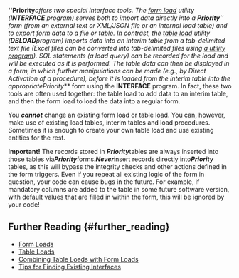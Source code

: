 **\'\'Priority***offers two special interface tools. The [form
load](Form_Loads "wikilink") utility (**INTERFACE** program) serves both
to import data directly into a ***Priority**\'\' form (from an external
text or XML/JSON file or an internal load table) and to export form data
to a file or table. In contrast, the [table
load](Table_Loads "wikilink") utility (**DBLOAD**program) imports data
into an interim table from a tab-delimited text file (Excel files can be
converted into tab-delimited files using [a utility
program](Table_Loads#Converting_an_Excel_File_to_a_Tab-delimited_Text_File_for_DBLOAD "wikilink")).
SQL statements (a load query) can be recorded for the load and will be
executed as it is performed. The table data can then be displayed in a
form, in which further manipulations can be made (e.g., by Direct
Activation of a procedure), before it is loaded from the interim table
into the appropriate***Priority*** form using the **INTERFACE** program.
In fact, these two tools are often used together: the table load to add
data to an interim table, and then the form load to load the data into a
regular form.

You ***cannot*** change an existing form load or table load. You can,
however, make use of existing load tables, interim tables and load
procedures. Sometimes it is enough to create your own table load and use
existing entities for the rest.

**Important!** The records stored in ***Priority***tables are always
inserted into those tables via***Priority***forms.***Never***insert
records directly into***Priority*** tables, as this will bypass the
integrity checks and other actions defined in the form triggers. Even if
you repeat all existing logic of the form in question, your code can
cause bugs in the future. For example, if mandatory columns are added to
the table in some future software version, with default values that are
filled in within the form, this will be ignored by your code!

## Further Reading {#further_reading}

-   [Form Loads](Form_Loads "wikilink")
-   [Table Loads](Table_Loads "wikilink")
-   [Combining Table Loads with Form
    Loads](Combining_Table_Loads_with_Form_Loads "wikilink")
-   [Tips for Finding Existing
    Interfaces](Tips_for_Finding_Existing_Interfaces "wikilink")

